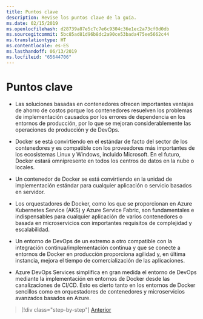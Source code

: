 ```yaml
---
title: Puntos clave
description: Revise los puntos clave de la guía.
ms.date: 02/15/2019
ms.openlocfilehash: d28739a87e5c7c7e6c9304c36e1ec2a73cf0d0db
ms.sourcegitcommit: 5bc85ad81d96b8dc2a90ce53bada475ee5662c44
ms.translationtype: HT
ms.contentlocale: es-ES
ms.lasthandoff: 06/13/2019
ms.locfileid: "65644706"
---
```

# <a name="key-takeaways"></a>Puntos clave

- Las soluciones basadas en contenedores ofrecen importantes ventajas de ahorro de costos porque los contenedores resuelven los problemas de implementación causados por los errores de dependencia en los entornos de producción, por lo que se mejoran considerablemente las operaciones de producción y de DevOps.

- Docker se está convirtiendo en el estándar de facto del sector de los contenedores y es compatible con los proveedores más importantes de los ecosistemas Linux y Windows, incluido Microsoft. En el futuro, Docker estará omnipresente en todos los centros de datos en la nube o locales.

- Un contenedor de Docker se está convirtiendo en la unidad de implementación estándar para cualquier aplicación o servicio basados en servidor.

- Los orquestadores de Docker, como los que se proporcionan en Azure Kubernetes Service (AKS) y Azure Service Fabric, son fundamentales e indispensables para cualquier aplicación de varios contenedores o basada en microservicios con importantes requisitos de complejidad y escalabilidad.

- Un entorno de DevOps de un extremo a otro compatible con la integración continua/implementación continua y que se conecte a entornos de Docker en producción proporciona agilidad y, en última instancia, mejora el tiempo de comercialización de las aplicaciones.

- Azure DevOps Services simplifica en gran medida el entorno de DevOps mediante la implementación en entornos de Docker desde las canalizaciones de CI/CD. Esto es cierto tanto en los entornos de Docker sencillos como en orquestadores de contenedores y microservicios avanzados basados en Azure.

>[!div class="step-by-step"]
>[Anterior](../run-manage-monitor-docker-environments/monitor-containerized-application-services.md)
